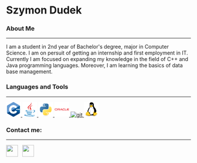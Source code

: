 # Szymon Dudek
### About Me 
---
I am a student in 2nd year of Bachelor's degree, major in Computer Science. I am on persuit of getting an internship and first employment in IT. Currently I am focused on expanding my knowledge in the field of C++ and Java programming languages. Moreover, I am learning the basics of data base management. 

### Languages and Tools 
---
<p align="left"> <a href="https://www.w3schools.com/cpp/" target="_blank" rel="noreferrer"> <img src="https://raw.githubusercontent.com/devicons/devicon/master/icons/cplusplus/cplusplus-original.svg" alt="cplusplus" width="40" height="40"/> </a>  <a href="https://www.java.com" target="_blank" rel="noreferrer"> <img src="https://raw.githubusercontent.com/devicons/devicon/master/icons/java/java-original.svg" alt="java" width="40" height="40"/> </a><a href="https://www.python.org" target="_blank" rel="noreferrer"> <img src="https://raw.githubusercontent.com/devicons/devicon/master/icons/python/python-original.svg" alt="python" width="40" height="40"/> </a><a href="https://www.oracle.com/" target="_blank" rel="noreferrer"> <img src="https://raw.githubusercontent.com/devicons/devicon/master/icons/oracle/oracle-original.svg" alt="oracle" width="40" height="40"/> </a> <a href="https://git-scm.com/" target="_blank" rel="noreferrer"> <img src="https://www.vectorlogo.zone/logos/git-scm/git-scm-icon.svg" alt="git" width="40" height="40"/> </a> <a href="https://www.linux.org/" target="_blank" rel="noreferrer"> <img src="https://raw.githubusercontent.com/devicons/devicon/master/icons/linux/linux-original.svg" alt="linux" width="40" height="40"/> </a> </p>

### Contact me:
---
[<img height="32" width="32" src="https://cdn.simpleicons.org/linkedin/#0A66C2>" />](https://www.youtube.com/)&nbsp;&nbsp;&nbsp;[<img height="32" width="32" src="https://cdn.simpleicons.org/gmail/#EA4335" />](mailto:simod2002@gmail.com)
